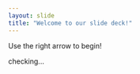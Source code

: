```yaml
---
layout: slide
title: "Welcome to our slide deck!"
---
```


Use the right arrow to begin!

checking...
